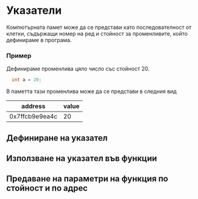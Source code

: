 # Указатели

Компютърната памет може да се представи като последователност от клетки, съдържащи номер на ред и стойност за променливите, който дефинираме в програма.

### Пример

Дефинираме променлива цяло число със стойност 20.

```c++
  int a = 20;
```

В паметта тази променлива може да се представи в следния вид

address|value
|-|-|
|0x7ffcb9e9ea4c|20

## Дефиниране на указател

## Използване на указател във функции

## Предаване на параметри на функция по стойност и по адрес 
